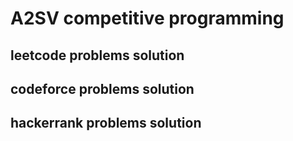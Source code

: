 # A2SV competitive programming
## leetcode problems solution
## codeforce problems solution
## hackerrank problems solution


